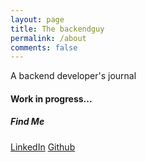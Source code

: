 ```yaml
---
layout: page
title: The backendguy 
permalink: /about
comments: false
---
```


<div class="row justify-content-between">
<div class="col-md-8 pr-5">

<p>A backend developer's journal</p>


<h4>Work in progress...</h4>


</div>

<div class="col-md-4">

<div class="sticky-top sticky-top-80">
<h5>Find Me</h5>

<!-- <p> Here is my Github profile: <a target="_blank" href="https://github.com/ashertoqeer">ashertoqeer <i class="fab fa-github"></i></a>.</p> -->

<a target="_blank" href="https://www.linkedin.com/in/ashertoqeer/" class="btn btn-info">LinkedIn</a> <a target="_blank" href="https://github.com/ashertoqeer" class="btn btn-success">Github</a>

</div>
</div>
</div>
